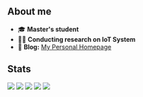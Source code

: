 ## About me
- 🎓 **Master's student**  
- 👨‍🔬 **Conducting research on IoT System**
- 📝 **Blog:** [My Personal Homepage](https://atatsuya.com)  

## Stats

![](http://github-profile-summary-cards.vercel.app/api/cards/profile-details?username=tatsuya-16&theme=gruvbox)
![](http://github-profile-summary-cards.vercel.app/api/cards/repos-per-language?username=tatsuya-16&theme=gruvbox)
![](http://github-profile-summary-cards.vercel.app/api/cards/most-commit-language?username=tatsuya-16&theme=gruvbox)
![](http://github-profile-summary-cards.vercel.app/api/cards/stats?username=tatsuya-16&theme=gruvbox)
![](http://github-profile-summary-cards.vercel.app/api/cards/productive-time?username=tatsuya-16&theme=gruvbox&utcOffset=9)
